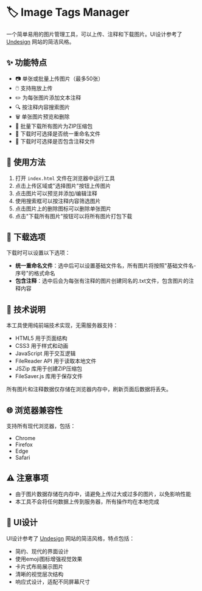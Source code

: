 # 🏷️ Image Tags Manager

一个简单易用的图片管理工具，可以上传、注释和下载图片。UI设计参考了 [Undesign](https://undesign.learn.uno/) 网站的简洁风格。

## ✨ 功能特点

- 📷 单张或批量上传图片（最多50张）
- 🖱️ 支持拖放上传
- ✏️ 为每张图片添加文本注释
- 🔍 按注释内容搜索图片
- 🗑️ 单张图片预览和删除
- 💾 批量下载所有图片为ZIP压缩包
- 🔄 下载时可选择是否统一重命名文件
- 📝 下载时可选择是否包含注释文件

## 🚀 使用方法

1. 打开 `index.html` 文件在浏览器中运行工具
2. 点击上传区域或"选择图片"按钮上传图片
3. 点击图片可以预览并添加/编辑注释
4. 使用搜索框可以按注释内容筛选图片
5. 点击图片上的删除图标可以删除单张图片
6. 点击"下载所有图片"按钮可以将所有图片打包下载

## 💾 下载选项

下载时可以设置以下选项：

- **统一重命名文件**：选中后可以设置基础文件名，所有图片将按照"基础文件名-序号"的格式命名
- **包含注释**：选中后会为每张有注释的图片创建同名的.txt文件，包含图片的注释内容

## 🔧 技术说明

本工具使用纯前端技术实现，无需服务器支持：

- HTML5 用于页面结构
- CSS3 用于样式和动画
- JavaScript 用于交互逻辑
- FileReader API 用于读取本地文件
- JSZip 库用于创建ZIP压缩包
- FileSaver.js 库用于保存文件

所有图片和注释数据仅存储在浏览器内存中，刷新页面后数据将丢失。

## 🌐 浏览器兼容性

支持所有现代浏览器，包括：

- Chrome
- Firefox
- Edge
- Safari

## ⚠️ 注意事项

- 由于图片数据存储在内存中，请避免上传过大或过多的图片，以免影响性能
- 本工具不会将任何数据上传到服务器，所有操作均在本地完成

## 🎨 UI设计

UI设计参考了 [Undesign](https://undesign.learn.uno/) 网站的简洁风格，特点包括：

- 简约、现代的界面设计
- 使用emoji图标增强视觉效果
- 卡片式布局展示图片
- 清晰的视觉层次结构
- 响应式设计，适配不同屏幕尺寸 